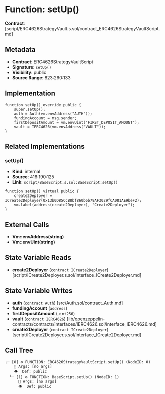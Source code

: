 # Function: setUp()

**Contract**: [script/ERC4626StrategyVault.s.sol/contract_ERC4626StrategyVaultScript.md]

## Metadata

- **Contract**: ERC4626StrategyVaultScript
- **Signature**: `setUp()`
- **Visibility**: public
- **Source Range**: 823:260:133

## Implementation

```solidity
function setUp() override public {
    super.setUp();
    auth = Auth(vm.envAddress("AUTH"));
    fundingAccount = msg.sender;
    firstDepositAmount = vm.envUint("FIRST_DEPOSIT_AMOUNT");
    vault = IERC4626(vm.envAddress("VAULT"));
}
```

## Related Implementations

### setUp()

- **Kind**: internal
- **Source**: 416:190:125
- **Link**: `script/BaseScript.s.sol:BaseScript:setUp()`

```solidity
function setUp() virtual public {
    create2Deployer = ICreate2Deployer(0x13b0D85CcB8bf860b6b79AF3029fCA081AE9beF2);
    vm.label(address(create2Deployer), "Create2Deployer");
}
```

## External Calls

- **Vm::envAddress(string)**
- **Vm::envUint(string)**

## State Variable Reads

- **create2Deployer** (`contract ICreate2Deployer`) [script/ICreate2Deployer.s.sol/interface_ICreate2Deployer.md]

## State Variable Writes

- **auth** (`contract Auth`) [src/Auth.sol/contract_Auth.md]
- **fundingAccount** (`address`)
- **firstDepositAmount** (`uint256`)
- **vault** (`contract IERC4626`) [lib/openzeppelin-contracts/contracts/interfaces/IERC4626.sol/interface_IERC4626.md]
- **create2Deployer** (`contract ICreate2Deployer`) [script/ICreate2Deployer.s.sol/interface_ICreate2Deployer.md]

## Call Tree

```
┌─ [0] ⚙️ FUNCTION: ERC4626StrategyVaultScript.setUp() (NodeID: 0)
    💬 Args: [no args]
    👁️  Def: public
  └─ [1] ⚙️ FUNCTION: BaseScript.setUp() (NodeID: 1)
      💬 Args: [no args]
      👁️  Def: public
```

